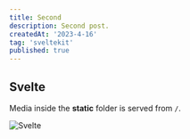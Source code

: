 ```yaml
---
title: Second
description: Second post.
createdAt: '2023-4-16'
tag: 'sveltekit'
published: true
---
```


## Svelte

Media inside the **static** folder is served from `/`.

![Svelte](favicon.png)
